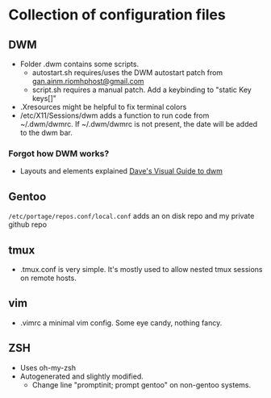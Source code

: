 # Collection of configuration files

## DWM

* Folder .dwm contains some scripts.
  * autostart.sh requires/uses the DWM autostart patch from gan.ainm.riomhphost@gmail.com
  * script.sh requires a manual patch. Add a keybinding to "static Key keys[]"
* .Xresources might be helpful to fix terminal colors
* /etc/X11/Sessions/dwm adds a function to run code from ~/.dwm/dwmrc. If ~/.dwm/dwmrc is not present, the date will be added to the dwm bar.

### Forgot how DWM works?
* Layouts and elements explained [Dave's Visual Guide to dwm](https://ratfactor.com/dwm)

## Gentoo
```/etc/portage/repos.conf/local.conf``` adds an on disk repo and my private github repo

## tmux
* .tmux.conf is very simple. It's mostly used to allow nested tmux sessions on remote hosts.

## vim
* .vimrc a minimal vim config. Some eye candy, nothing fancy.

## ZSH
* Uses oh-my-zsh
* Autogenerated and slightly modified.
  * Change line "promptinit; prompt gentoo" on non-gentoo systems.


